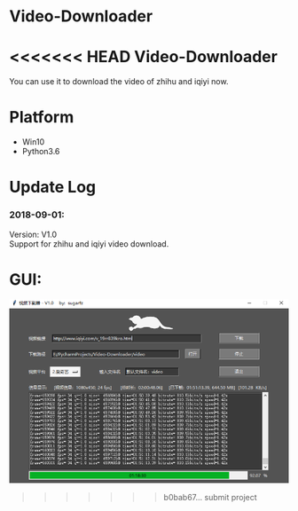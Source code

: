 # Video-Downloader
<<<<<<< HEAD
Video-Downloader
=======
You can use it to download the video of zhihu and iqiyi now.

# Platform
- Win10  
- Python3.6  

# Update Log
### 2018-09-01:
Version: V1.0  
Support for zhihu and iqiyi video download.

# GUI:
![img](./screenshot/gui.png)
>>>>>>> b0bab67... submit project
